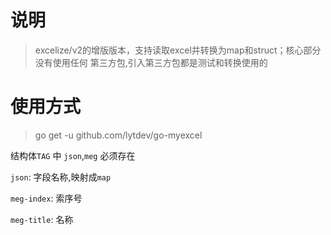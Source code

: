 # 说明
>excelize/v2的增版版本，支持读取excel并转换为map和struct；核心部分 没有使用任何 第三方包,引入第三方包都是测试和转换使用的

# 使用方式
>go get -u github.com/lytdev/go-myexcel


结构体`TAG` 中 `json`,`meg` 必须存在

`json`: 字段名称,映射成`map`

`meg-index`: 索序号

`meg-title`: 名称
